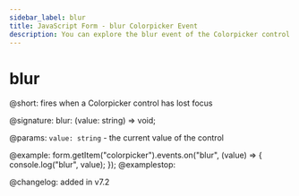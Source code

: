 ```yaml
---
sidebar_label: blur
title: JavaScript Form - blur Colorpicker Event 
description: You can explore the blur event of the Colorpicker control of Form in the documentation of the DHTMLX JavaScript UI library. Browse developer guides and API reference, try out code examples and live demos, and download a free 30-day evaluation version of DHTMLX Suite 7.
---
```


# blur

@short: fires when a Colorpicker control has lost focus

@signature: blur: (value: string) => void;

@params:
`value: string` - the current value of the control

@example:
form.getItem("colorpicker").events.on("blur", (value) => {
    console.log("blur", value);
});
@examplestop:

@changelog: added in v7.2
